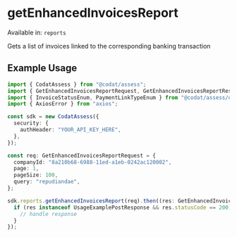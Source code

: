 # getEnhancedInvoicesReport
Available in: `reports`

Gets a list of invoices linked to the corresponding banking transaction

## Example Usage
```typescript
import { CodatAssess } from "@codat/assess";
import { GetEnhancedInvoicesReportRequest, GetEnhancedInvoicesReportResponse } from "@codat/assess/dist/sdk/models/operations";
import { InvoiceStatusEnum, PaymentLinkTypeEnum } from "@codat/assess/dist/sdk/models/shared";
import { AxiosError } from "axios";

const sdk = new CodatAssess({
  security: {
    authHeader: "YOUR_API_KEY_HERE",
  },
});

const req: GetEnhancedInvoicesReportRequest = {
  companyId: "8a210b68-6988-11ed-a1eb-0242ac120002",
  page: 1,
  pageSize: 100,
  query: "repudiandae",
};

sdk.reports.getEnhancedInvoicesReport(req).then((res: GetEnhancedInvoicesReportResponse | AxiosError) => {
  if (res instanceof UsageExamplePostResponse && res.statusCode == 200) {
    // handle response
  }
});
```